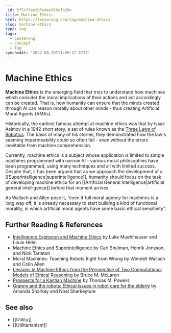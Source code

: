 ```yaml
---
_id: 5f5c37ee1b5cdee568cfb2be
title: Machine Ethics
href: https://lesswrong.com/tag/machine-ethics
slug: machine-ethics
type: tag
tags:
  - LessWrong
  - Concept
  - Tag
synchedAt: '2022-08-29T11:09:17.573Z'
---
```

# Machine Ethics

**Machine Ethics** is the emerging field that tries to understand how machines which consider the moral implications of their actions and act accordingly can be created. That is, how humanity can ensure that the minds created through AI can reason morally about other minds - thus creating Artificial Moral Agents (AMAs).

Historically, the earliest famous attempt at machine ethics was that by Issac Asimov in a 1942 short story, a set of rules known as the [Three Laws of Robotics](https://en.wikipedia.org/wiki/Three_Laws_of_Robotics). The basis of many of his stories, they demonstrated how the law's seeming impermeability could so often fail - even without the errors inevitable from machine comprehension.

Currently, machine ethics is a subject whose application is limited to simple machines programmed with narrow AI - various moral philosophies have been programmed, using many techniques and all with limited success. Despite that, it has been argued that as we approach the development of a [[Superintelligence|superintelligence]], humanity should focus on the task of developing machine ethics for an [[Artificial General Intelligence|artificial general intelligence]] before that moment arrives.

As Wallach and Allen pose it, “even if full moral agency for machines is a long way off, it is already necessary to start building a kind of functional morality, in which artificial moral agents have some basic ethical sensitivity”.

## Further Reading & References

- [Intelligence Explosion and Machine Ethics](http://intelligence.org/files/IE-ME.pdf) by Luke Muehlhauser and Louie Helm
- [Machine Ethics and Superintelligence](http://intelligence.org/files/MachineEthicsSuperintelligence.pdf) by Carl Shulman, Henrik Jonsson, and Nick Tarleton
- Moral Machines: Teaching Robots Right from Wrong by Wendell Wallach and Colin Allen
- [Lessons in Machine Ethics from the Perspective of Two Computational Models of Ethical Reasoning](http://commonsenseatheism.com/wp-content/uploads/2011/02/McLaren-Lessons-in-machine-ethics-from-the-perspective-of-two-computational-models-of-ethical-reasoning.pdf) by Bruce M. McLaren
- [Prospects for a Kantian Machine](http://commonsenseatheism.com/wp-content/uploads/2011/02/Powers-Prospects-for-a-Kantian-Machine.pdf) by Thomas M. Powers
- [Granny and the robots: Ethical issues in robot care for the elderly](http://staffwww.dcs.shef.ac.uk/people/A.Sharkey/sharkey-granny.pdf) by Amanda Sharkey and Noel Sharkeyture

## See also

- [[Utility]]
- [[Utilitarianism]]